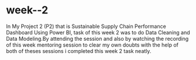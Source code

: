 # week--2
In My Project 2 (P2) that is Sustainable Supply Chain Performance Dashboard Using Power BI, task of this week 2 was to do Data Cleaning and Data Modeling.By attending the session and also by watching the recording of this week mentoring session to clear my own doubts with the help of both of theses sessions i completed this week 2 task neatly.
